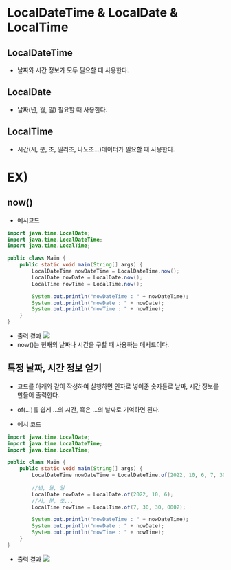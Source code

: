 # LocalDateTime & LocalDate & LocalTime
## LocalDateTime
- 날짜와 시간 정보가 모두 필요할 때 사용한다.
## LocalDate
- 날짜(년, 월, 일) 필요할 때 사용한다.
## LocalTime
- 시간(시, 분, 초, 밀리초, 나노초...)데이터가 필요할 때 사용한다.
# EX)
## now()
- 예시코드
```java
import java.time.LocalDate;
import java.time.LocalDateTime;
import java.time.LocalTime;

public class Main {
    public static void main(String[] args) {
        LocalDateTime nowDateTime = LocalDateTime.now();
        LocalDate nowDate = LocalDate.now();
        LocalTime nowTime = LocalTime.now();

        System.out.println("nowDateTime : " + nowDateTime);
        System.out.println("nowDate : " + nowDate);
        System.out.println("nowTime : " + nowTime);
    }
}
```
- 출력 결과
![](https://velog.velcdn.com/images/gimminjae/post/48b2d091-fb2d-4005-b86f-45d8d18ad52f/image.png)
- now()는 현재의 날짜나 시간을 구할 때 사용하는 메서드이다.

## 특정 날짜, 시간 정보 얻기
- 코드를 아래와 같이 작성하여 실행하면 인자로 넣어준 숫자들로 날짜, 시간 정보를 만들어 출력한다.
- of(...)를 쉽게 ...의 시간, 혹은 ...의 날짜로 기억하면 된다.

- 예시 코드
```java
import java.time.LocalDate;
import java.time.LocalDateTime;
import java.time.LocalTime;

public class Main {
    public static void main(String[] args) {
        LocalDateTime nowDateTime = LocalDateTime.of(2022, 10, 6, 7, 30, 30, 0002);
        
        //년, 월, 일
        LocalDate nowDate = LocalDate.of(2022, 10, 6);
        //시, 분, 초...
        LocalTime nowTime = LocalTime.of(7, 30, 30, 0002);

        System.out.println("nowDateTime : " + nowDateTime);
        System.out.println("nowDate : " + nowDate);
        System.out.println("nowTime : " + nowTime);
    }
}
```
- 출력 결과
![](https://velog.velcdn.com/images/gimminjae/post/bee60c7e-44f2-4ddc-a9de-587ae66dafa2/image.png)
